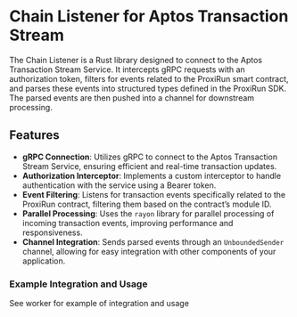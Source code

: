 # Chain Listener for Aptos Transaction Stream

The Chain Listener is a Rust library designed to connect to the Aptos Transaction Stream Service. It intercepts gRPC requests with an authorization token, filters for events related to the ProxiRun smart contract, and parses these events into structured types defined in the ProxiRun SDK. The parsed events are then pushed into a channel for downstream processing.

## Features

- **gRPC Connection**: Utilizes gRPC to connect to the Aptos Transaction Stream Service, ensuring efficient and real-time transaction updates.
- **Authorization Interceptor**: Implements a custom interceptor to handle authentication with the service using a Bearer token.
- **Event Filtering**: Listens for transaction events specifically related to the ProxiRun contract, filtering them based on the contract’s module ID.
- **Parallel Processing**: Uses the `rayon` library for parallel processing of incoming transaction events, improving performance and responsiveness.
- **Channel Integration**: Sends parsed events through an `UnboundedSender` channel, allowing for easy integration with other components of your application.


### Example Integration and Usage

See worker for example of integration and usage 

